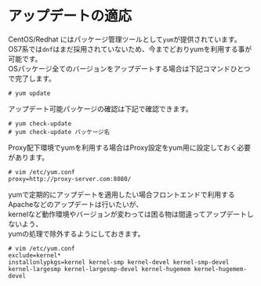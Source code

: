 # アップデートの適応
CentOS/Redhat にはパッケージ管理ツールとして`yum`が提供されています。
OS7系では`dnf`はまだ採用されていないため、今までどおりyumを利用する事が可能です。   
OSパッケージ全てのバージョンをアップデートする場合は下記コマンドひとつで完了します。  

```
# yum update
```

アップデート可能パッケージの確認は下記で確認できます。  

```
# yum check-update
# yum check-update パッケージ名
```

Proxy配下環境でyumを利用する場合はProxy設定をyum用に設定しておく必要があります。  

```
# vim /etc/yum.conf
proxy=http://proxy-server.com:8080/
```

yumで定期的にアップデートを適用したい場合フロントエンドで利用するApacheなどのアップデートは行いたいが、  
kernelなど動作環境やバージョンが変わっては困る物は間違ってアップデートしないよう、  
yumの処理で除外するようにしておきます。  

```
# vim /etc/yum.conf
exclude=kernel*
installonlypkgs=kernel kernel-smp kernel-devel kernel-smp-devel kernel-largesmp kernel-largesmp-devel kernel-hugemem kernel-hugemem-devel
```
